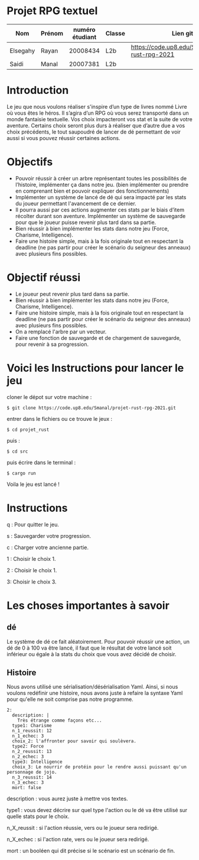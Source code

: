 # Projet RPG textuel
| Nom             | Prénom | numéro étudiant | Classe| Lien git                                         |
|---              |---     |---              |---    |---                                               |
| Elsegahy        | Rayan  | 20008434        | L2b   |https://code.up8.edu/Smanal/projet-rust-rpg-2021  |
| Saidi           | Manal  | 20007381        | L2b   |                                                  |


# Introduction
Le jeu que nous voulons réaliser s'inspire d’un type de livres nommé Livre où vous êtes le héros. Il s’agira d’un RPG où vous serez transporté dans un monde fantaisie textuelle. Vos choix impacteront vos stat et la suite de votre aventure. Certains choix seront plus durs à réaliser que d’autre due a vos choix précédents, le tout saupoudré de lancer de dé permettant de voir aussi si vous pouvez réussir certaines actions.


# Objectifs 
- Pouvoir réussir à créer un arbre représentant toutes les possibilités de l’histoire, implémenter ça dans notre jeu. (bien implémenter ou prendre en comprenant bien et pouvoir expliquer des fonctionnements)
- Implémenter un système de lancé de dé qui sera impacté par les stats du joueur permettant l'avancement de ce dernier.
- Il pourra aussi par ces actions augmenter ces stats par le biais d’item récolter durant son aventure. Implémenter un système de sauvegarde pour que le joueur puisse revenir plus tard dans sa partie.
- Bien réussir à bien implémenter les stats dans notre jeu (Force, Charisme, Intelligence).
- Faire une histoire simple, mais à la fois originale tout en respectant la deadline (ne pas partir pour créer le scénario du seigneur des anneaux) avec plusieurs fins possibles.

# Objectif réussi
- Le joueur peut revenir plus tard dans sa partie.
- Bien réussir à bien implémenter les stats dans notre jeu (Force, Charisme, Intelligence).
- Faire une histoire simple, mais à la fois originale tout en respectant la deadline (ne pas partir pour créer le scénario du seigneur des anneaux) avec plusieurs fins possibles.
- On a remplacé l'arbre par un vecteur.
- Faire une fonction de sauvegarde et de chargement de sauvegarde, pour revenir à sa progression.

# Voici les Instructions pour lancer le jeu

cloner le dépot sur votre machine : 

`$ git clone https://code.up8.edu/Smanal/projet-rust-rpg-2021.git`

entrer dans le fichiers ou ce trouve le jeux :

`$ cd projet_rust`

puis :

`$ cd src`

puis écrire dans le terminal :

`$ cargo run`

Voila le jeu est lancé !

# Instructions

q : Pour quitter le jeu.

s : Sauvegarder votre progression.

c : Charger votre ancienne partie.

1 : Choisir le choix 1.

2 : Choisir le choix 1.

3: Choisir le choix 3.

# Les choses importantes à savoir

## dé

Le système de dé ce fait aléatoirement. Pour pouvoir réussir une action, un dé de 0 à 100 va être lancé, il faut que le résultat de votre lancé soit inférieur ou égale à la stats du choix que vous avez décidé de choisir.

## Histoire 

Nous avons utilisé une sérialisation/désérialisation Yaml. Ainsi, si nous voulons redéfinir une histoire, nous avons juste à refaire la syntaxe Yaml pour qu'elle ne soit comprise pas notre programme.

```
2: 
  description: | 
    Très étrange comme façons etc...
  type1: Charisme
  n_1_reussit: 12
  n_1_echec: 3
  choix_2: l'affronter pour savoir qui soulèvera.
  type2: Force
  n_2_reussit: 13
  n_2_echec: 3
  type3: Intelligence
  choix_3: Le nourrir de protéin pour le rendre aussi puissant qu'un personnage de jojo.
  n_3_reussit: 14
  n_3_echec: 3
  mort: false
```
description : vous aurez juste à mettre vos textes.

type1 : vous devez décrire sur quel type l'action ou le dé va être utilisé sur quelle stats pour le choix.

n_X_reussit : si l'action réussie, vers ou le joueur sera redirigé.

n_X_echec : si l'action rate, vers ou le joueur sera redirigé.

mort : un booléen qui dit précise si le scénario est un scénario de fin.
